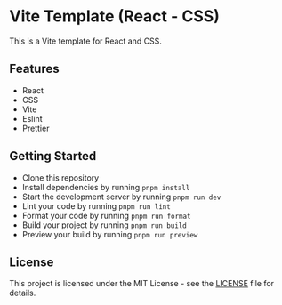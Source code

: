 # Vite Template (React - CSS)

This is a Vite template for React and CSS.

## Features

- React
- CSS
- Vite
- Eslint
- Prettier

## Getting Started

- Clone this repository
- Install dependencies by running `pnpm install`
- Start the development server by running `pnpm run dev`
- Lint your code by running `pnpm run lint`
- Format your code by running `pnpm run format`
- Build your project by running `pnpm run build`
- Preview your build by running `pnpm run preview`

## License

This project is licensed under the MIT License - see the [LICENSE](LICENSE) file for details.
